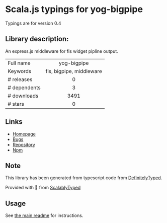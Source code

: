 
# Scala.js typings for yog-bigpipe

Typings are for version 0.4

## Library description:
An express.js middleware for fis widget pipline output.

|                    |                 |
| ------------------ | :-------------: |
| Full name          | yog-bigpipe |
| Keywords           | fis, bigpipe, middleware |
| # releases         | 0 |
| # dependents       | 3 |
| # downloads        | 3491 |
| # stars            | 0 |

## Links
- [Homepage](https://github.com/fex-team/yog-bigpipe)
- [Bugs](https://github.com/fex-team/yog-bigpipe/issues)
- [Repository](https://github.com/fex-team/yog-bigpipe)
- [Npm](https://www.npmjs.com/package/yog-bigpipe)
    


## Note
This library has been generated from typescript code from [DefinitelyTyped](https://definitelytyped.org).

Provided with :purple_heart: from [ScalablyTyped](https://github.com/oyvindberg/ScalablyTyped)

## Usage
See [the main readme](../../readme.md) for instructions.


